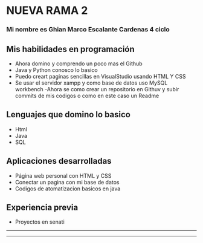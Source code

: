 
# NUEVA RAMA 2

### Mi nombre es Ghian Marco Escalante Cardenas 4 ciclo

## Mis habilidades en programación
- Ahora domino y comprendo un poco mas el Github
- Java y Python conosco lo  basico
- Puedo creart paginas sencillas en VisualStudio usando HTML Y 
CSS 
- Se usar el servidor xampp y como base de datos uso MySQL workbench
-Ahora se como crear un repositorio en Githuv y subir commits de mis codigos o 
como en este caso un Readme

## Lenguajes que domino lo basico
- Html
- Java 
- SQL


## Aplicaciones desarrolladas
- Página web personal con HTML y CSS
- Conectar un pagina con mi base de datos
- Codigos de atomatizacion basicos en java

## Experiencia previa
- Proyectos en senati

-------------------------------------------------------------------------------
---------------------------------------------------------------------------------



